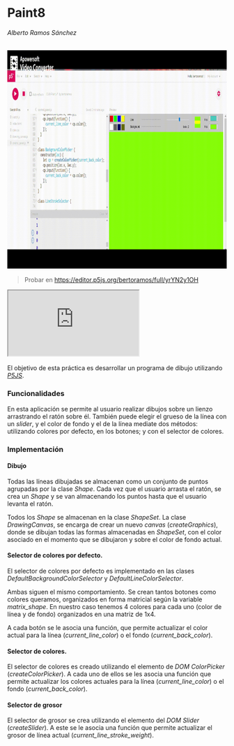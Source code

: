 
# Paint8

###### Alberto Ramos Sánchez

<center><img src="captura.gif" width="1000" height="500" alt="SCENE"/></center>


> Probar en <https://editor.p5js.org/bertoramos/full/yrYN2y1OH>

<iframe src="https://editor.p5js.org/bertoramos/embed/yrYN2y1OH"></iframe>

El objetivo de esta práctica es desarrollar un programa de dibujo utilizando [*P5JS*](https://p5js.org).

### Funcionalidades

En esta aplicación se permite al usuario realizar dibujos sobre un lienzo arrastrando el ratón sobre él. También puede elegir el grueso de la línea con un *slider*, y el color de fondo y el de la línea mediate dos métodos: utilizando colores por defecto, en los botones; y con el selector de colores.

### Implementación

#### Dibujo

Todas las líneas dibujadas se almacenan como un conjunto de puntos agrupadas por la clase *Shape*. Cada vez que el usuario arrasta el ratón, se crea un *Shape* y se van almacenando los puntos hasta que el usuario levanta el ratón.

Todos los *Shape* se almacenan en la clase *ShapeSet*. La clase *DrawingCanvas*, se encarga de crear un nuevo *canvas* (*createGraphics*), donde se dibujan todas las formas almacenadas en *ShapeSet*, con el color asociado en el momento que se dibujaron y sobre el color de fondo actual.


#### Selector de colores por defecto.

El selector de colores por defecto es implementado en las clases *DefaultBackgroundColorSelector* y *DefaultLineColorSelector*.

Ambas siguen el mismo comportamiento. Se crean tantos botones como colores queramos, organizados en forma matricial según la variable *matrix_shape*. En nuestro caso tenemos 4 colores para cada uno (color de línea y de fondo) organizados en una matriz de 1x4.

A cada botón se le asocia una función, que permite actualizar el color actual para la línea (*current_line_color*) o el fondo (*current_back_color*).

#### Selector de colores.

El selector de colores es creado utilizando el elemento de *DOM* *ColorPicker* (*createColorPicker*). A cada uno de ellos se les asocia una función que permite actualizar los colores actuales para la línea (*current_line_color*) o el fondo (*current_back_color*).

#### Selector de grosor

El selector de grosor se crea utilizando el elemento del *DOM* *Slider* (*createSlider*). A este se le asocia una función que permite actualizar el grosor de línea actual (*current_line_stroke_weight*).
